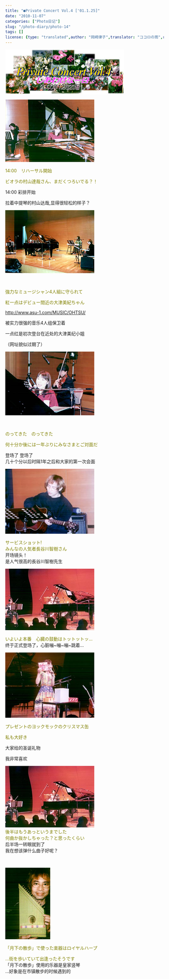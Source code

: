```yaml
---
title: "●Private Concert Vol.4 ['01.1.25]"
date: "2010-11-07"
categories: ["Photo日记"]
slug: "/photo-diary/photo-14"
tags: []
license: {type: "translated",author: "岡崎律子",translator: "ココロの雨",reproduced-url: "http://www.ne.jp/asahi/okazaki/book/photo/photo14.html",reproduced-website: "岡崎律子Book"}
---
```


[![](./images/p-cvol4.jpg "p-cvol4")](./images/p-cvol4.jpg)  

  
[![](./images/vol4-1.jpg "vol4-1")](./images/vol4-1.jpg)  

  
<span style="color: #808000;">14:00　リハーサル開始</span>  

  
<span style="color: #808000;">ビオラの村山達哉さん、まだくつろいでる？！</span>  

  
14:00 彩排开始  

  
拉着中提琴的村山达哉,显得很轻松的样子？  

  
[![](./images/vol4-2.jpg "vol4-2")](./images/vol4-2.jpg)  

  
   

  
<span style="color: #808000;">強力なミュージシャン4人組に守られて</span>  

  
<span style="color: #808000;">紅一点はデビュー間近の大津美紀ちゃん</span>  

  
<span style="color: #808000;">http://www.asu-1.com/MUSIC/OHTSU/</span>  

  
被实力很强的音乐4人组保卫着  

  
一点红是初次登台在近处的大津美纪小姐  

  
（网址貌似过期了）  

  
[![](./images/vol4-3.jpg "vol4-3")](./images/vol4-3.jpg)  

  
   

  
<span style="color: #808000;">のってきた　のってきた</span>  

  
<span style="color: #808000;">何十分か後には一年ぶりにみなさまとご対面だ</span>  

  
登场了 登场了  
几十个分以后时隔1年之后和大家的第一次会面  

  
[![](./images/vol4-4.jpg "vol4-4")](./images/vol4-4.jpg)  

  
<span style="color: #808000;">サービスショット!</span>  
<span style="color: #808000;">みんなの人気者長谷川智樹さん</span>  
开场镜头！  
是人气很高的長谷川智樹先生  

  
[![](./images/vol4-7.jpg "vol4-7")](./images/vol4-7.jpg)  

  
<span style="color: #808000;">いよいよ本番　心臓の鼓動はトットットッ…</span>  
终于正式登场了，心脏嘣~嘣~嘣~跳着…  

  
[![](./images/vol4-6.jpg "vol4-6")](./images/vol4-6.jpg)  

  
<span style="color: #808000;">プレゼントのヨックモックのクリスマス缶</span>  

  
<span style="color: #808000;">私も大好き</span>  

  
大家给的圣诞礼物  

  
我非常喜欢  

  
[![](./images/vol4-7.jpg "vol4-7")](./images/vol4-7.jpg)  
<span style="color: #808000;">後半はもうあっというまでした</span>  
<span style="color: #808000;">何曲か抜かしちゃった？と思ったくらい</span>  
后半场一转眼就到了  
我在想该弹什么曲子好呢？  

  
   

  
[![](./images/royalharp.jpg "royalharp")](./images/royalharp.jpg)  

  
<span style="color: #808000;">「月下の散歩」で使った楽器はロイヤルハープ</span>  

  
<span style="color: #808000;">…街を歩いていて出逢ったそうです</span>  
「月下の散歩」使用的乐器是皇家竖琴  
…好象是在市镇散步的时候遇到的
